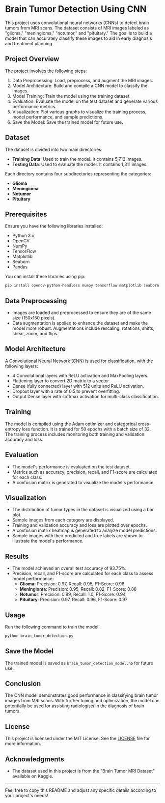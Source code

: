 # Brain Tumor Detection Using CNN

This project uses convolutional neural networks (CNNs) to detect brain tumors from MRI scans. The dataset consists of MRI images labeled as "glioma," "meningioma," "notumor," and "pituitary." The goal is to build a model that can accurately classify these images to aid in early diagnosis and treatment planning.

## Project Overview

The project involves the following steps:
1. Data Preprocessing: Load, preprocess, and augment the MRI images.
2. Model Architecture: Build and compile a CNN model to classify the images.
3. Model Training: Train the model using the training dataset.
4. Evaluation: Evaluate the model on the test dataset and generate various performance metrics.
5. Visualization: Plot various graphs to visualize the training process, model performance, and sample predictions.
6. Save the Model: Save the trained model for future use.

## Dataset

The dataset is divided into two main directories:

- **Training Data**: Used to train the model. It contains 5,712 images.
- **Testing Data**: Used to evaluate the model. It contains 1,311 images.

Each directory contains four subdirectories representing the categories:
- **Glioma**
- **Meningioma**
- **Notumor**
- **Pituitary**

## Prerequisites

Ensure you have the following libraries installed:

- Python 3.x
- OpenCV
- NumPy
- TensorFlow
- Matplotlib
- Seaborn
- Pandas

You can install these libraries using pip:

```sh
pip install opencv-python-headless numpy tensorflow matplotlib seaborn pandas
```

## Data Preprocessing

- Images are loaded and preprocessed to ensure they are of the same size (150x150 pixels).
- Data augmentation is applied to enhance the dataset and make the model more robust. Augmentations include rescaling, rotations, shifts, shear, zoom, and flips.

## Model Architecture

A Convolutional Neural Network (CNN) is used for classification, with the following layers:

- 4 Convolutional layers with ReLU activation and MaxPooling layers.
- Flattening layer to convert 2D matrix to a vector.
- Dense (fully connected) layer with 512 units and ReLU activation.
- Dropout layer with a rate of 0.5 to prevent overfitting.
- Output Dense layer with softmax activation for multi-class classification.

## Training

The model is compiled using the Adam optimizer and categorical cross-entropy loss function. It is trained for 50 epochs with a batch size of 32. The training process includes monitoring both training and validation accuracy and loss.

## Evaluation

- The model's performance is evaluated on the test dataset.
- Metrics such as accuracy, precision, recall, and F1-score are calculated for each class.
- A confusion matrix is generated to visualize the model's performance.

## Visualization

- The distribution of tumor types in the dataset is visualized using a bar plot.
- Sample images from each category are displayed.
- Training and validation accuracy and loss are plotted over epochs.
- A confusion matrix heatmap is generated to analyze model predictions.
- Sample images with their predicted and true labels are shown to illustrate the model's performance.

## Results

- The model achieved an overall test accuracy of 93.75%.
- Precision, recall, and F1-score are calculated for each class to assess model performance:
  - **Glioma**: Precision: 0.97, Recall: 0.95, F1-Score: 0.96
  - **Meningioma**: Precision: 0.95, Recall: 0.82, F1-Score: 0.88
  - **Notumor**: Precision: 0.89, Recall: 1.0, F1-Score: 0.94
  - **Pituitary**: Precision: 0.97, Recall: 0.96, F1-Score: 0.97

## Usage

Run the following command to train the model:

```python
python brain_tumor_detection.py
```

## Save the Model

The trained model is saved as `brain_tumor_detection_model.h5` for future use.

## Conclusion

The CNN model demonstrates good performance in classifying brain tumor images from MRI scans. With further tuning and optimization, the model can potentially be used for assisting radiologists in the diagnosis of brain tumors.

## License

This project is licensed under the MIT License. See the [LICENSE](LICENSE) file for more information.

## Acknowledgments

- The dataset used in this project is from the "Brain Tumor MRI Dataset" available on Kaggle.

---

Feel free to copy this README and adjust any specific details according to your project's needs!
